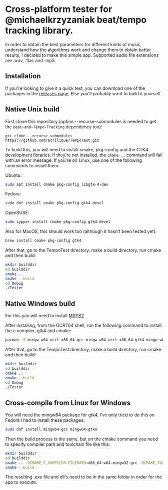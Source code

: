# Cross-platform tester for @michaelkrzyzaniak beat/tempo tracking library.

In order to obtain the best parameters for different kinds of music, understand how the algorithms work and change them to obtain better results, I decided to make this simple app. Supported audio file extensions are .wav, .flac and .mp3.

## Installation

If you're looking to give it a quick test, you can download one of the packages in the [releases page](https://github.com/acrilique/TempoTest/releases). Else you'll probably want to build it yourself. 

## Native Unix build

First clone this repository (option --recurse-submodules is needed to get the `Beat-and-Tempo-Tracking` dependency too):

`git clone --recurse-submodules https://github.com/acrilique/TempoTest.git`

To build this, you will need to install cmake, pkg-config and the GTK4 development libraries. If they're not installed, the `cmake ..` command will fail with an error message. If you're on Linux, use one of the following commands to install them:

Ubuntu:
```bash
sudo apt install cmake pkg-config libgtk-4-dev
```
Fedora:
```bash
sudo dnf install cmake pkg-config gtk4-devel
```
OpenSUSE:
```bash
sudo zypper install cmake pkg-config gtk4-devel
```

Also for MacOS, this should work too (although it hasn't been tested yet):
```sh
brew install cmake pkg-config gtk4
```

After that, go to the TempoTest directory, make a build directory, run cmake and then build:
```bash
mkdir builddir
cd builddir
cmake ..
cmake --build
cd Debug
./Tester
```

## Native Windows build

For this you will need to install [MSYS2](https://www.msys2.org/)

After installing, from the UCRT64 shell, run the following command to install the c compiler, gtk4 and cmake:
```bash
pacman -S mingw-w64-ucrt-x86_64-gcc mingw-w64-ucrt-x86_64-gtk4 mingw-w64-ucrt-x86_64-cmake
```

After that, go to the TempoTest directory, make a build directory, run cmake and then build:
```bash
mkdir builddir
cd builddir
cmake ..
cmake --build
cd Debug
./Tester
```

## Cross-compile from Linux for Windows

You will need the mingw64 package for gtk4, I've only tried to do this on Fedora I had to install these packages:
```bash
sudo dnf install mingw64-gcc mingw64-gtk4
```

Then the build process is the same, but on the cmake command you need to specify compiler path and toolchain file like this:
```bash
mkdir builddir
cd builddir
cmake .. -DCMAKE_C_COMPILER:FILEPATH=x86_64-w64-mingw32-gcc -DCMAKE_TOOLCHAIN_FILE:FILEPATH=/path/to/mingw-w64-x86_64.cmake
cmake --build
```

The resulting .exe file and dll's need to be in the same folder in order for the app to execute. 
